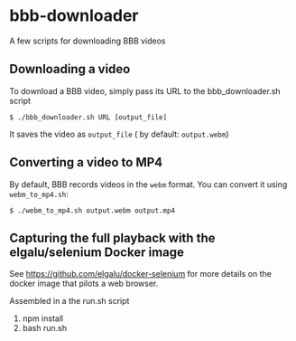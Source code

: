 # bbb-downloader
A few scripts for downloading BBB videos


## Downloading a video

To download a BBB video, simply pass its URL to the bbb_downloader.sh script
```
$ ./bbb_downloader.sh URL [output_file]
```


It saves the video as `output_file` ( by default: `output.webm`)

## Converting a video to MP4

By default, BBB records videos in the `webm` format. You can convert it using `webm_to_mp4.sh`:

```$ ./webm_to_mp4.sh output.webm output.mp4```

## Capturing the full playback with the elgalu/selenium Docker image

See https://github.com/elgalu/docker-selenium for more details on the
docker image that pilots a web browser.

Assembled in a the run.sh script

1. npm install
2. bash run.sh

